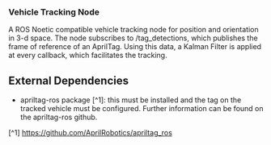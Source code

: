 ### Vehicle Tracking Node
A ROS Noetic compatible vehicle tracking node for position and orientation in 3-d space. The node subscribes to /tag_detections, which publishes the frame of reference of an AprilTag. Using this data, a Kalman Filter is applied at every callback, which facilitates the tracking. 

## External Dependencies
+ apriltag-ros package [^1]: this must be installed and the tag on the tracked vehicle must be configured. Further information can be found on the apriltag-ros github.


[^1] https://github.com/AprilRobotics/apriltag_ros
